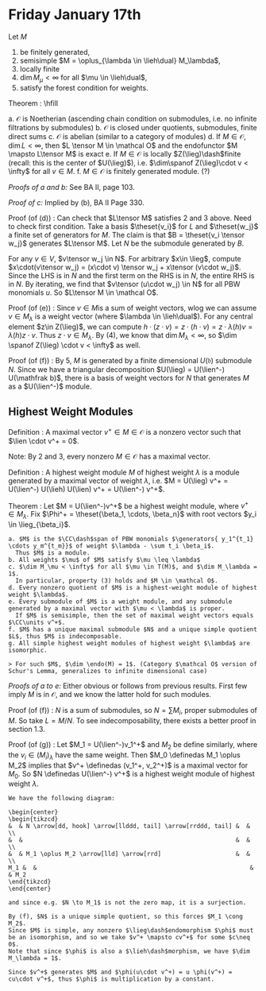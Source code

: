 # Friday January 17th

Let $M$ 

1. be finitely generated, 
2. semisimple $M = \oplus_{\lambda \in \lieh\dual} M_\lambda$, 
3. locally finite 
4. $\dim M_\mu < \infty$ for all $\mu \in \lieh\dual$,
5. satisfy the forest condition for weights.

Theorem
: \hfill

  a. $\mathcal O$ is Noetherian (ascending chain condition on submodules, i.e. no infinite filtrations by submodules)
  b. $\mathcal O$ is closed under quotients, submodules, finite direct sums
  c. $\mathcal O$ is abelian (similar to a category of modules)
  d. If $M\in \mathcal O$, $\dim L < \infty$, then $L \tensor M \in \mathcal O$ and the endofunctor $M \mapsto L\tensor M$ is exact
  e. If $M\in \mathcal O$ is locally $Z(\lieg)\dash$finite (recall: this is the center of $U(\lieg)$), i.e. $\dim\spanof Z(\lieg)\cdot v < \infty$ for all $v\in M$.
  f. $M\in \mathcal O$ is finitely generated module. (?) 

*Proofs of a and b:*
See BA II, page 103.

*Proof of c:*
Implied by (b), BA II Page 330.

Proof (of (d))
: Can check that $L\tensor M$ satisfies 2 and 3 above.
  Need to check first condition.
  Take a basis $\theset{v_i}$ for $L$ and $\theset{w_j}$ a finite set of generators for $M$.
  The claim is that $B = \theset{v_i \tensor w_j}$ generates $L\tensor M$.
  Let $N$ be the submodule generated by $B$.

  For any $v\in V$, $v\tensor w_j \in N$.
  For arbitrary $x\in \lieg$, compute $x\cdot(v\tensor w_j) = (x\cdot v) \tensor w_j + x\tensor (v\cdot w_j)$.
  Since the LHS is in $N$ and the first term on the RHS is in $N$, the entire RHS is in $N$.
  By iterating, we find that $v\tensor (u\cdot w_j) \in N$ for all PBW monomials $u$.
  So $L\tensor M \in \mathcal O$.


Proof (of (e))
: Since $v\in M$is a sum of weight vectors, wlog we can assume $v \in M_\lambda$ is a weight vector (where $\lambda \in \lieh\dual$).
  For any central element $z\in Z(\lieg)$, we can compute $h\cdot(z\cdot v) = z \cdot (h\cdot v) = z \cdot \lambda(h) v = \lambda(h)z \cdot v$. 
  Thus $z\cdot v\in M_\lambda$.
  By (4), we know that $\dim M_\lambda < \infty$, so $\dim \spanof Z(\lieg) \cdot v < \infty$ as well.

Proof (of (f))
: By 5, $M$ is generated by a finite dimensional $U(\mathfrak b)$ submodule $N$.
  Since we have a triangular decomposition $U(\lieg) = U(\lien^-) U(\mathfrak b)$, there is a basis of weight vectors for $N$ that generates $M$ as a $U(\lien^-)$ module.

## Highest Weight Modules

Definition
: A maximal vector $v^+ \in M \in \mathcal O$ is a nonzero vector such that $\lien \cdot v^+ = 0$.

Note: By 2 and 3, every nonzero $M\in \mathcal O$ has a maximal vector.

Definition
: A highest weight module $M$ of highest weight $\lambda$ is a module generated by a maximal vector of weight $\lambda$, i.e. 
$M = U(\lieg) v^+ = U(\lien^-) U(\lieh) U(\lien) v^+ = U(\lien^-) v^+$.

Theorem
:   Let $M = U(\lien^-)v^+$ be a highest weight module, where $v^+ \in M_\lambda$.
    Fix $\Phi^+ = \theset{\beta_1, \cdots, \beta_n}$ with root vectors $y_i \in \lieg_{\beta_i}$.

    a. $M$ is the $\CC\dash$span of PBW monomials $\generators{ y_1^{t_1} \cdots y_m^{t_m}}$ of weight $\lambda - \sum t_i \beta_i$.
      Thus $M$ is a module.
    b. All weights $\mu$ of $M$ satisfy $\mu \leq \lambda$
    c. $\dim M_\mu < \infty$ for all $\mu \in T(M)$, and $\dim M_\lambda = 1$.
      In particular, property (3) holds and $M \in \mathcal O$.
    d. Every nonzero quotient of $M$ is a highest-weight module of highest weight $\lambda$.
    e. Every submodule of $M$ is a weight module, and any submodule generated by a maximal vector with $\mu < \lambda$ is proper.
      If $M$ is semisimple, then the set of maximal weight vectors equals $\CC\units v^+$.
    f. $M$ has a unique maximal submodule $N$ and a unique simple quotient $L$, thus $M$ is indecomposable.
    g. All simple highest weight modules of highest weight $\lambda$ are isomorphic.
    
    > For such $M$, $\dim \endo(M) = 1$. (Category $\mathcal O$ version of Schur's Lemma, generalizes to infinite dimensional case)
  
*Proofs of a to e:*
Either obvious or follows from previous results.
First few imply $M$ is in $\mathcal O$, and we know the latter hold for such modules.

Proof (of (f))
: $N$ is a sum of submodules, so $N = \sum M_i$, proper submodules of $M$.
  So take $L = M/N$.
  To see indecomposability, there exists a better proof in section 1.3.

Proof (of (g))
:  Let $M_1 = U(\lien^-)v_1^+$ and $M_2$ be define similarly, where the $v_i \in (M_i)_\lambda$ have the same weight.
    Then $M_0 \definedas M_1 \oplus M_2$ implies that $v^+ \definedas (v_1^+, v_2^+)$ is a maximal vector for $M_0$.
    So $N \definedas U(\lien^-) v^+$ is a highest weight module of highest weight $\lambda$.

    We have the following diagram:

    \begin{center}
    \begin{tikzcd}
    &  & N \arrow[dd, hook] \arrow[llddd, tail] \arrow[rrddd, tail] &  &     \\
    &  &                                                            &  &     \\
    &  & M_1 \oplus M_2 \arrow[lld] \arrow[rrd]                     &  &     \\
    M_1 &  &                                                            &  & M_2
    \end{tikzcd}
    \end{center}

    and since e.g. $N \to M_1$ is not the zero map, it is a surjection.

    By (f), $N$ is a unique simple quotient, so this forces $M_1 \cong M_2$.
    Since $M$ is simple, any nonzero $\lieg\dash$endomorphism $\phi$ must be an isomorphism, and so we take $v^+ \mapsto cv^+$ for some $c\neq 0$.
    Note that since $\phi$ is also a $\lieh\dash$morphism, we have $\dim M_\lambda = 1$.

    Since $v^+$ generates $M$ and $\phi(u\cdot v^+) = u \phi(v^+) = cu\cdot v^+$, thus $\phi$ is multiplication by a constant.
